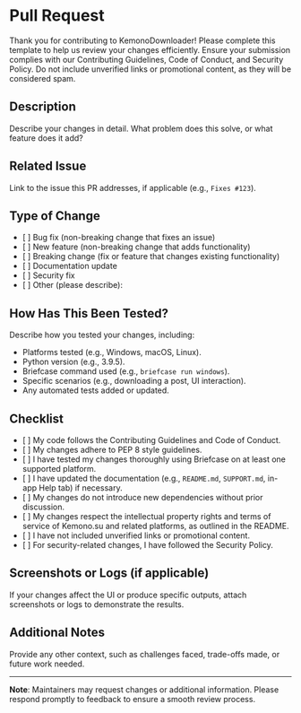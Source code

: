 # Pull Request

Thank you for contributing to KemonoDownloader! Please complete this template to help us review your changes efficiently. Ensure your submission complies with our Contributing Guidelines, Code of Conduct, and Security Policy. Do not include unverified links or promotional content, as they will be considered spam.

## Description

Describe your changes in detail. What problem does this solve, or what feature does it add?

## Related Issue

Link to the issue this PR addresses, if applicable (e.g., `Fixes #123`).

## Type of Change

- \[ \] Bug fix (non-breaking change that fixes an issue)
- \[ \] New feature (non-breaking change that adds functionality)
- \[ \] Breaking change (fix or feature that changes existing functionality)
- \[ \] Documentation update
- \[ \] Security fix
- \[ \] Other (please describe):

## How Has This Been Tested?

Describe how you tested your changes, including:

- Platforms tested (e.g., Windows, macOS, Linux).
- Python version (e.g., 3.9.5).
- Briefcase command used (e.g., `briefcase run windows`).
- Specific scenarios (e.g., downloading a post, UI interaction).
- Any automated tests added or updated.

## Checklist

- \[ \] My code follows the Contributing Guidelines and Code of Conduct.
- \[ \] My changes adhere to PEP 8 style guidelines.
- \[ \] I have tested my changes thoroughly using Briefcase on at least one supported platform.
- \[ \] I have updated the documentation (e.g., `README.md`, `SUPPORT.md`, in-app Help tab) if necessary.
- \[ \] My changes do not introduce new dependencies without prior discussion.
- \[ \] My changes respect the intellectual property rights and terms of service of Kemono.su and related platforms, as outlined in the README.
- \[ \] I have not included unverified links or promotional content.
- \[ \] For security-related changes, I have followed the Security Policy.

## Screenshots or Logs (if applicable)

If your changes affect the UI or produce specific outputs, attach screenshots or logs to demonstrate the results.

## Additional Notes

Provide any other context, such as challenges faced, trade-offs made, or future work needed.

---

**Note**: Maintainers may request changes or additional information. Please respond promptly to feedback to ensure a smooth review process.